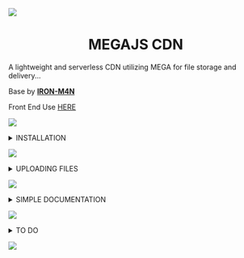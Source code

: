 
<a><img src='https://i.imgur.com/LyHic3i.gif'/></a>
<h1 align="center"> MEGAJS CDN</h1>

A lightweight and serverless CDN utilizing MEGA for file storage and delivery... 

Base by **[IRON-M4N](https://github.com/IRON-M4N/MegaCDN)**

Front End Use [HERE](https://cdn.giftedtech.web.id)

<a><img src='https://i.imgur.com/LyHic3i.gif'/></a>
 
<details>
<summary>INSTALLATION</summary>

### Clone the Repository  
```js
git clone https://github.com/mouricedevs/mega-cdn.git
cd mega-cdn
npm install
```

<a><img src='https://i.imgur.com/LyHic3i.gif'/></a>

## Configuration  

Modify `config.js` or use environment variables. Example `.env` file:  

```
EMAIL=giftedtech@onlyfans.wtf
PASS=Katarenai nemurenai toroimerai
DOMAIN=https://cdn.giftedtech.web.id
TEMP=memory
```

<a><img src='https://i.imgur.com/LyHic3i.gif'/></a>

## Running the Server  

Using PM2 for process management:  
```js
npm start
```  
To stop or restart:  
```sh
npm stop  
npm restart  
```

</details>

<a><img src='https://i.imgur.com/LyHic3i.gif'/></a>


<details>
<summary>UPLOADING FILES</summary>

Send a `POST` request to `/api/upload.php` with a multipart form containing a file and file name.  

Example using `curl`:  
```sh
curl -X POST -F "file=@image.jpg" https://yourdomain.com/api/upload.php
```

<a><img src='https://i.imgur.com/LyHic3i.gif'/></a>

### Response Example  
```json
{
  status: 200,
  success: true,
  creator: 'GiftedTech',
  files: [
    {
      file_name: 'filename.ext',
      stream_url: 'https://yourdomain.com/file/filename.ext',
      download_url: 'https://yourdomain.com/file/download/filename.ext',
      delete_url: 'https://yourdomain.com/file/delete/filename.ext',    
      name: 'filename.ext',
      size: 835579
    }
  ]
}
```

OR

```json
{
  status: 200,
  success: true,
  creator: 'GiftedTech',
  message: 'File Already Exists in Database',
  file: [
    {
      file_name: 'filename.ext',
      stream_url: 'https://yourdomain.com/file/filename.ext',
      download_url: 'https://yourdomain.com/file/download/filename.ext',
      delete_url: 'https://yourdomain.com/file/delete/filename.ext',    
      name: 'filename.ext',
      size: 835579
    }
  ]
}
```

</details>

<a><img src='https://i.imgur.com/LyHic3i.gif'/></a>

<details>
<summary>SIMPLE DOCUMENTATION</summary>

```js
const axios = require("axios");
const fs = require("fs");
const FormData = require("form-data");

async function giftedCdn(path) {
  if (!fs.existsSync(path)) {
    throw new Error(File not found: ${path});
  }

  const form = new FormData();
  const fileStream = fs.createReadStream(path);
  form.append("file", fileStream);
  const originalFileName = path.split("/").pop(); 
  form.append("originalFileName", originalFileName);

  try {
    const response = await axios.post("https://cdn.giftedtech.web.id/api/upload.php", form, {
      headers: {
        ...form.getHeaders(), 
      },
      maxContentLength: Infinity,
      maxBodyLength: Infinity,
    });
    return response.data;
  } catch (error) {
    if (error.response) {
      throw new Error(API Error: ${error.response.status} - ${JSON.stringify(error.response.data)});
    } else if (error.request) {
      throw new Error("No response received from the server.");
    } else {
      throw new Error(Request Error: ${error.message});
    }
  }
}

//USAGE CASE

/* (async () => {
    try {
      const result = await giftedCdn("./gifted.png");
      console.log("Upload successful:", result);
    } catch (error) {
      console.error("Upload failed:", error.message);
    }
  })(); */

module.exports = { giftedCdn };
```

<a><img src='https://i.imgur.com/LyHic3i.gif'/></a>

### Example Usage in Whatsapp Bot 

```js
// GIFTED-MD

const { gmd, makeId, giftedCdn } = require('../gift');
const fs = require("fs");
const path = require("path");

gmd(
  {
    pattern: 'upload',
    alias: ['url', 'tourl', 'geturl'],
    desc: 'Upload Files to get Urls.',
    category: 'tools',
    react: '📡',
    filename: __filename,
  },
  async (Gifted, mek, m, { from, quoted, reply, pushname }) => {
    try {
      if (!quoted) {
        return reply(`Reply to an image, video, audio, or document to upload.\nUse *${prefix}url*`);
      }
      const mediaBuffer = await quoted.download();
      if (!mediaBuffer) {
        return reply('Failed to download media. Please try again.');
      }
      const { fileTypeFromBuffer } = await import('file-type'); // Import file-type npm package
      const fileType = await fileTypeFromBuffer(mediaBuffer);
      if (!fileType) {
        return reply('Unable to determine the file type of the media.');
      }

      // Generate a random filename using makeId function
      const filename = `${makeId(5)}.${fileType.ext}`;

      // Save the media to a temporary file
      const tempFilePath = path.join(__dirname, filename);
      fs.writeFileSync(tempFilePath, mediaBuffer);
      const uploadResult = await giftedCdn(tempFilePath);
      if (!uploadResult.success) {
        return reply(`Upload failed: ${uploadResult.error || uploadResult.message}`);
      }
      const downloadUrl = uploadResult.files[0].download_url;
      const deleteUrl = uploadResult.files[0].delete_url;
      const stats = fs.statSync(tempFilePath);
      const fileSizeMB = stats.size / (1024 * 1024);
      const message = `*Hey ${pushname}, Here Are Your Media URLs:*\n\nStream Url:${streamUrl}\nDownload Url:${downloadUrl}\n*File Size:* ${fileSizeMB.toFixed(
        2
      )} MB\n*File Type:* ${fileType.ext.toUpperCase()}\n*File Expiration:* No Expiry`;
      if (fileType.mime.startsWith('image/') || fileType.mime.startsWith('video/')) {
        await Gifted.sendMessage(
          from,
          {
            [fileType.mime.startsWith('image/') ? 'image' : 'video']: { url: tempFilePath },
            caption: message,
          },
          { quoted: mek }
        );
      } else if (fileType.mime.startsWith('audio/')) {
        await Gifted.sendMessage(from, { text: message }, { quoted: mek });
      }
      await m.react('✅');
      fs.unlinkSync(tempFilePath);
    } catch (error) {
      console.error(error);
      reply(`An error occurred while uploading the file: ${error.message}`);
    }
  }
);
```
![GiftedTech](https://github.com/user-attachments/assets/ab5595e4-2865-4ee4-9881-eeec55c9ada2)


</details>

<a><img src='https://i.imgur.com/LyHic3i.gif'/></a>

 
<details>
<summary>TO DO</summary>
- [ ] Add multiple accounts support

## Contributing  
1. Fork the repository  
2. Create a new branch (`feature-web`)  
3. Commit your changes  
4. Open a pull request  

**[BASE BY IRON-M4N](https://github.com/IRON-M4N)**

</details>

<a><img src='https://i.imgur.com/LyHic3i.gif'/></a>
